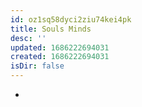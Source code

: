 ```yaml
---
id: oz1sq58dyci2ziu74kei4pk
title: Souls Minds
desc: ''
updated: 1686222694031
created: 1686222694031
isDir: false
---
```

-